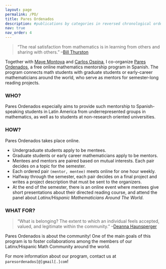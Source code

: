 ```yaml
---
layout: page
permalink: /PO/
title: Pares Ordenados
description: #publications by categories in reversed chronological order. generated by jekyll-scholar.
nav: true
nav_order: 4
---
```


> “The real satisfaction from mathematics is in learning from others and sharing with others.”
> –[Bill Thurston](https://mathoverflow.net/questions/43690/whats-a-mathematician-to-do)

Together with [Maye Montoya](https://www.mathematics.utoronto.ca/people/directories/postdoctoral-fellows/mayecxiliana-cardenas-montoya) and [Carlos Ospina](https://www.math.utah.edu/~ospina/), I co-organize [Pares Ordenados](https://ninyam.github.io/paresordenados/index), a free online mathematics mentorship program in Spanish. The program connects math students with graduate students or early-career mathematicians around the world, who serve as mentors for semester-long reading projects. 

### WHO?
Pares Ordenados especially aims to provide such mentorship to Spanish-speaking students in Latin America from underrepresented groups in mathematics, as well as to students at non-research oriented universities.

<!-- - Women
- Students of African descent
- Students of indigenous descent
- Students who were victims of armed conflicts and/or forced displacement
- Students who are members of the LGBTQIA+ community
- Students who are immigrants or refugees
- Students with visible and/or invisible disabilities
- Students from Central America -->

### HOW?
Pares Ordenados takes place online.

- Undergraduate students apply to be mentees.
- Graduate students or early career mathematicians apply to be mentors.
- Mentees and mentors are paired based on mutual interests. Each pair decides on a topic for the semester.
- Each ordered pair `(mentor, mentee)` meets online for one hour weekly.
- Halfway through the semester, each pair decides on a final project and writes a project description that must be sent to the organizers.
- At the end of the semester, there is an online event where mentees give short presentations about their directed reading course, and attend the panel about _Latinx/Hispanic Mathematicians Around The World_.

### WHAT FOR?
> “What is belonging? The extent to which an individual feels accepted, valued, and legitimate within the community.”
> –[Deanna Haunsperger](https://www.youtube.com/watch?v=jwAE3iHi4vM)

Pares Ordenados is about the community! One of the main goals of this program is to foster collaborations among the members of our Latinx/Hispanic Math Community around the world.

For more information about our program, contact us at `paresordenados[@]gmail[.]com`!